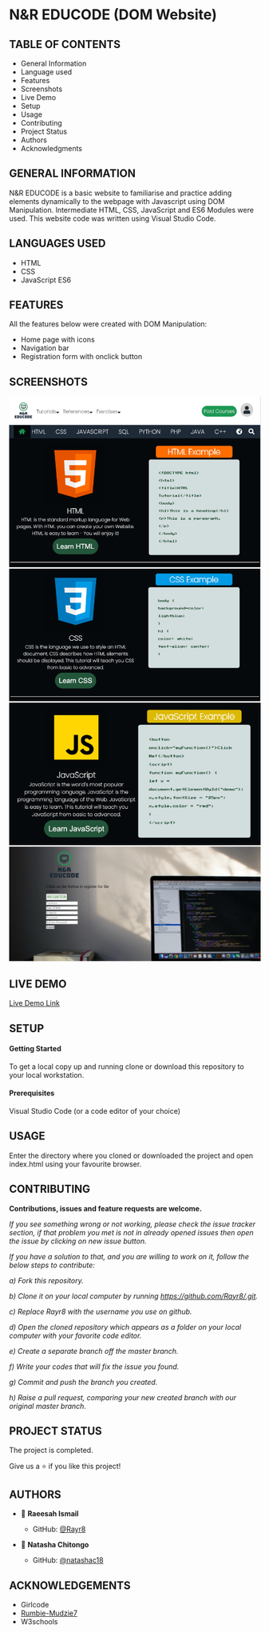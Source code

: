 # N&R EDUCODE (DOM Website)

## TABLE OF CONTENTS

- General Information
- Language used
- Features
- Screenshots
- Live Demo
- Setup
- Usage
- Contributing
- Project Status
- Authors
- Acknowledgments

## GENERAL INFORMATION

N&R EDUCODE is a basic website to familiarise and practice adding elements dynamically to the webpage with Javascript using DOM Manipulation. Intermediate HTML, CSS, JavaScript and ES6 Modules were used. This website code was written using Visual Studio Code.

## LANGUAGES USED

- HTML
- CSS
- JavaScript ES6

## FEATURES

All the features below were created with DOM Manipulation:
- Home page with icons 
- Navigation bar
- Registration form with onclick button 


## SCREENSHOTS

![Screenshot1](images/Screenshot1.PNG)
![Screenshot2](images/Screenshot2.PNG) 
![Screenshot3](images/Screenshot3.PNG)
[<img src="images/Screenshot4.PNG" width="850" height="auto"/>](images/Screenshot4.PNG)


## LIVE DEMO

[Live Demo Link]()

## SETUP

#### Getting Started

To get a local copy up and running clone or download this repository to your local workstation.

#### Prerequisites

Visual Studio Code (or a code editor of your choice)

## USAGE

Enter the directory where you cloned or downloaded the project and open index.html using your favourite browser.

## CONTRIBUTING

**Contributions, issues and feature requests are welcome.**

*If you see something wrong or not working, please check the issue tracker section, if that problem you met is not in already opened issues then open the issue by clicking on new issue button.* 

*If you have a solution to that, and you are willing to work on it, follow the below steps to contribute:* 

*a) Fork this repository.* 

*b) Clone it on your local computer by running https://github.com/Rayr8/.git.* 

*c) Replace Rayr8 with the username you use on github.* 

*d) Open the cloned repository which appears as a folder on your local computer with your favorite code editor.* 

*e) Create a separate branch off the master branch.* 

*f) Write your codes that will fix the issue you found.*

*g) Commit and push the branch you created.*

*h) Raise a pull request, comparing your new created branch with our original master branch.*

## PROJECT STATUS 

The project is completed. 

Give us a :star: if you like this project!

## AUTHORS

- :bust_in_silhouette: **Raeesah Ismail** 
  - GitHub: [@Rayr8](https://github.com/Rayr8)

- :bust_in_silhouette: **Natasha Chitongo** 
  - GitHub: [@natashac18](https://github.com/natashac18)


## ACKNOWLEDGEMENTS

- Girlcode
- [Rumbie-Mudzie7](https://github.com/Rumbie-Mudzie7)
- W3schools
